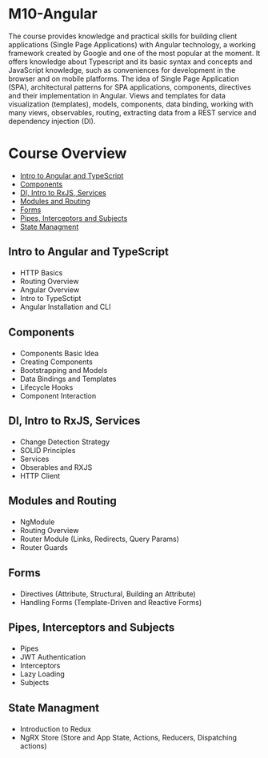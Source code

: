 # M10-Angular
The course provides knowledge and practical skills for building client applications (Single Page Applications) with Angular technology, a working framework created by Google and one of the most popular at the moment. It offers knowledge about Typescript and its basic syntax and concepts and JavaScript knowledge, such as conveniences for development in the browser and on mobile platforms. The idea of Single Page Application (SPA), architectural patterns for SPA applications, components, directives and their implementation in Angular. Views and templates for data visualization (templates), models, components, data binding, working with many views, observables, routing, extracting data from a REST service and dependency injection (DI).

# Course Overview

- <a href="#INTROATS">Intro to Angular and TypeScript</a>
- <a href="#COMPONENTS">Components</a> 
- <a href="#DIRXJS">DI, Intro to RxJS, Services</a>
- <a href="#MODULES">Modules and Routing</a>
- <a href="#FORMS">Forms</a>
- <a href="#PIPES">Pipes, Interceptors and Subjects</a>
- <a href="#STATE">State Managment</a>


## <p id="INTROATS">Intro to Angular and TypeScript</p>
- HTTP Basics
- Routing Overview
- Angular Overview
- Intro to TypeSctipt
- Angular Installation and CLI

## <p id="COMPONENTS">Components</p>
- Components Basic Idea
- Creating Components
- Bootstrapping and Models
- Data Bindings and Templates
- Lifecycle Hooks
- Component Interaction

## <p id="DIRXJS">DI, Intro to RxJS, Services</p>
- Change Detection Strategy
- SOLID Principles
- Services
- Obserables and RXJS
- HTTP Client

## <p id="MODULES">Modules and Routing</p>
- NgModule
- Routing Overview
- Router Module (Links, Redirects, Query Params)
- Router Guards

## <p id="FORMS">Forms</p>
- Directives (Attribute, Structural, Building an Attribute)
- Handling Forms (Template-Driven and Reactive Forms)

## <p id="PIPES">Pipes, Interceptors and Subjects</p>
- Pipes
- JWT Authentication
- Interceptors
- Lazy Loading
- Subjects

## <p id="STATE">State Managment</p>
- Introduction to Redux
- NgRX Store (Store and App State, Actions, Reducers, Dispatching actions)

